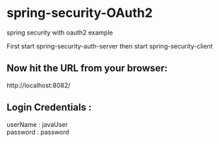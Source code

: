 # spring-security-OAuth2
spring security with oauth2 example

First start spring-security-auth-server
then start spring-security-client

Now hit the URL from your browser:
---------------------------------
http://localhost:8082/

Login Credentials :
------------------
userName : javaUser <br/>
password : password
